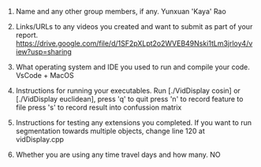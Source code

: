 1. Name and any other group members, if any.
    Yunxuan 'Kaya' Rao

2. Links/URLs to any videos you created and want to submit as part of your report.
    https://drive.google.com/file/d/1SF2pXLpt2o2WVEB49Nski1tLm3jrloy4/view?usp=sharing

3. What operating system and IDE you used to run and compile your code.
    VsCode + MacOS

4. Instructions for running your executables.
    Run [./VidDisplay cosin] or [./VidDisplay euclidean], 
    press 'q' to quit
    press 'n' to record feature to file
    press 's' to record result into confussion matrix

5. Instructions for testing any extensions you completed.
    If you want to run segmentation towards multiple objects, change line 120 at vidDisplay.cpp 

6. Whether you are using any time travel days and how many.
    NO